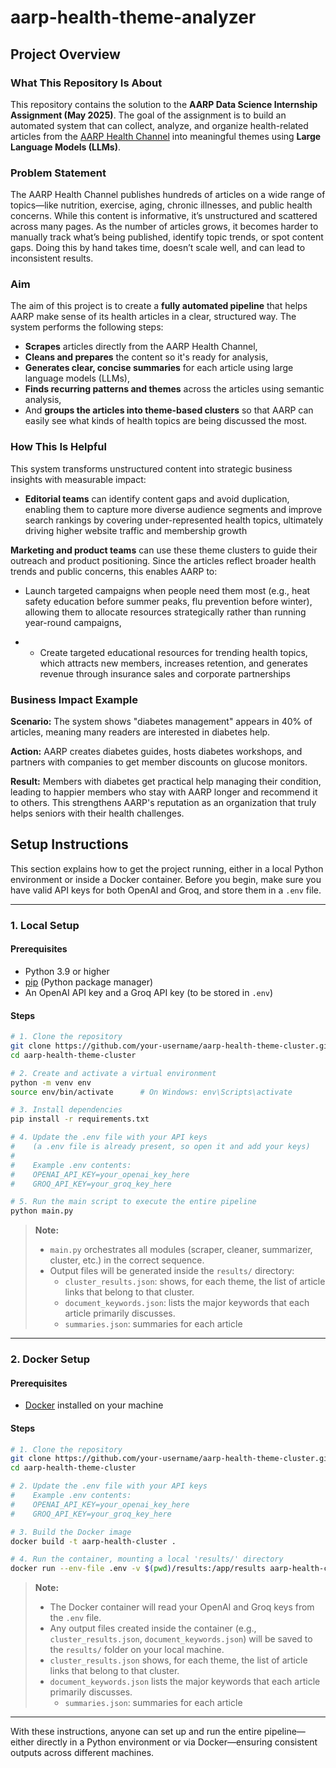 # aarp-health-theme-analyzer


<!-- 1. What the repository about? -> Problem statement + aim + how should it be helpful
2. Setup instruction 1. local 2. docker
3. Project Tree
4. Methodology
5. Results - { Keywords & grouping of Articles } #pending
6. Future of scope - optional -->

## Project Overview

### What This Repository Is About

This repository contains the solution to the **AARP Data Science Internship Assignment (May 2025)**. The goal of the assignment is to build an automated system that can collect, analyze, and organize health-related articles from the [AARP Health Channel](https://www.aarp.org/health/) into meaningful themes using **Large Language Models (LLMs)**.


### Problem Statement


The AARP Health Channel publishes hundreds of articles on a wide range of topics—like nutrition, exercise, aging, chronic illnesses, and public health concerns. While this content is informative, it’s unstructured and scattered across many pages. As the number of articles grows, it becomes harder to manually track what’s being published, identify topic trends, or spot content gaps. Doing this by hand takes time, doesn’t scale well, and can lead to inconsistent results.


### Aim

The aim of this project is to create a **fully automated pipeline** that helps AARP make sense of its health articles in a clear, structured way. The system performs the following steps:

- **Scrapes** articles directly from the AARP Health Channel,
- **Cleans and prepares** the content so it's ready for analysis,
- **Generates clear, concise summaries** for each article using large language models (LLMs),
- **Finds recurring patterns and themes** across the articles using semantic analysis,
- And **groups the articles into theme-based clusters** so that AARP can easily see what kinds of health topics are being discussed the most.


### How This Is Helpful

This system transforms unstructured content into strategic business insights with measurable impact:

- **Editorial teams** can identify content gaps and avoid duplication, enabling them to capture more diverse audience segments and improve search rankings by covering under-represented health topics, ultimately driving higher website traffic and membership growth

**Marketing and product teams** can use these theme clusters to guide their outreach and product positioning. Since the articles reflect broader health trends and public concerns, this enables AARP to:

  - Launch targeted campaigns when people need them most (e.g., heat safety education before summer peaks, flu prevention before winter), allowing them to allocate resources strategically rather than running year-round campaigns,

  - - Create targeted educational resources for trending health topics, which attracts new members, increases retention, and generates revenue through insurance sales and corporate partnerships


### Business Impact Example

**Scenario:** The system shows "diabetes management" appears in 40% of articles, meaning many readers are interested in diabetes help.

**Action:** AARP creates diabetes guides, hosts diabetes workshops, and partners with companies to get member discounts on glucose monitors.

**Result:** Members with diabetes get practical help managing their condition, leading to happier members who stay with AARP longer and recommend it to others. This strengthens AARP's reputation as an organization that truly helps seniors with their health challenges.



## Setup Instructions

This section explains how to get the project running, either in a local Python environment or inside a Docker container. Before you begin, make sure you have valid API keys for both OpenAI and Groq, and store them in a `.env` file.

---

### 1. Local Setup

#### Prerequisites
- Python 3.9 or higher  
- [pip](https://pip.pypa.io/en/stable/) (Python package manager)  
- An OpenAI API key and a Groq API key (to be stored in `.env`)  

#### Steps
```bash
# 1. Clone the repository
git clone https://github.com/your-username/aarp-health-theme-cluster.git
cd aarp-health-theme-cluster

# 2. Create and activate a virtual environment
python -m venv env
source env/bin/activate      # On Windows: env\Scripts\activate

# 3. Install dependencies
pip install -r requirements.txt

# 4. Update the .env file with your API keys
#    (a .env file is already present, so open it and add your keys)
#
#    Example .env contents:
#    OPENAI_API_KEY=your_openai_key_here
#    GROQ_API_KEY=your_groq_key_here

# 5. Run the main script to execute the entire pipeline
python main.py
```

> **Note:**  
> - `main.py` orchestrates all modules (scraper, cleaner, summarizer, cluster, etc.) in the correct sequence.  
> - Output files will be generated inside the `results/` directory:  
>   - `cluster_results.json`: shows, for each theme, the list of article links that belong to that cluster.  
>   - `document_keywords.json`: lists the major keywords that each article primarily discusses.
>   - `summaries.json`: summaries for each article    

---

### 2. Docker Setup

#### Prerequisites
- [Docker](https://www.docker.com/get-started) installed on your machine  

#### Steps
```bash
# 1. Clone the repository
git clone https://github.com/your-username/aarp-health-theme-cluster.git
cd aarp-health-theme-cluster

# 2. Update the .env file with your API keys
#    Example .env contents:
#    OPENAI_API_KEY=your_openai_key_here
#    GROQ_API_KEY=your_groq_key_here

# 3. Build the Docker image
docker build -t aarp-health-cluster .

# 4. Run the container, mounting a local 'results/' directory
docker run --env-file .env -v $(pwd)/results:/app/results aarp-health-cluster
```

> **Note:**  
> - The Docker container will read your OpenAI and Groq keys from the `.env` file.  
> - Any output files created inside the container (e.g., `cluster_results.json`, `document_keywords.json`) will be saved to the `results/` folder on your local machine.  
> - `cluster_results.json` shows, for each theme, the list of article links that belong to that cluster.  
> - `document_keywords.json` lists the major keywords that each article primarily discusses.
>   - `summaries.json`: summaries for each article 

---

With these instructions, anyone can set up and run the entire pipeline—either directly in a Python environment or via Docker—ensuring consistent outputs across different machines.







